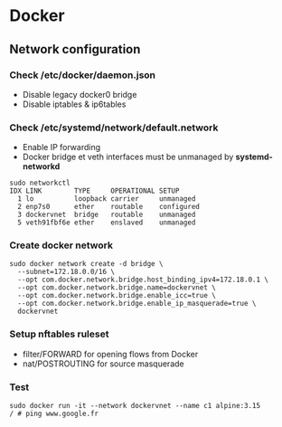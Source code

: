 # Docker

## Network configuration

### Check **/etc/docker/daemon.json**

* Disable legacy docker0 bridge
* Disable iptables & ip6tables 

### Check **/etc/systemd/network/default.network**

* Enable IP forwarding 
* Docker bridge et veth interfaces must be unmanaged by **systemd-networkd**

```
sudo networkctl 
IDX LINK        TYPE     OPERATIONAL SETUP     
  1 lo          loopback carrier     unmanaged
  2 enp7s0      ether    routable    configured
  3 dockervnet  bridge   routable    unmanaged
  5 veth91fbf6e ether    enslaved    unmanaged
```

### Create docker network

```
sudo docker network create -d bridge \
  --subnet=172.18.0.0/16 \
  --opt com.docker.network.bridge.host_binding_ipv4=172.18.0.1 \
  --opt com.docker.network.bridge.name=dockervnet \
  --opt com.docker.network.bridge.enable_icc=true \
  --opt com.docker.network.bridge.enable_ip_masquerade=true \
  dockervnet
```

### Setup nftables ruleset

* filter/FORWARD for opening flows from Docker
* nat/POSTROUTING for source masquerade

### Test

```
sudo docker run -it --network dockervnet --name c1 alpine:3.15
/ # ping www.google.fr
```